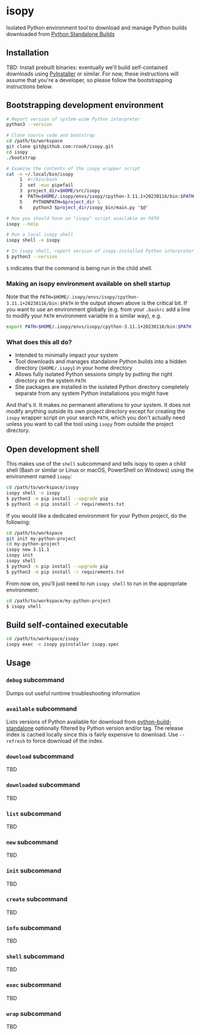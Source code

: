 # isopy

Isolated Python environment tool to download and manage Python builds
downloaded from [Python Standalone Builds][python-build-standalone]

## Installation

TBD: Install prebuilt binaries: eventually we'll build self-contained
downloads using [PyInstaller][pyinstaller] or similar. For now, these
instructions will assume that you're a developer, so please follow the
bootstrapping instructions below.

## Bootstrapping development environment

```bash
# Report version of system-wide Python interpreter
python3 --version

# Clone source code and bootstrap
cd /path/to/workspace
git clone git@github.com:rcook/isopy.git
cd isopy
./bootstrap

# Examine the contents of the isopy wrapper script
cat -n ~/.local/bin/isopy
     1	#!/bin/bash
     2	set -euo pipefail
     3	project_dir=$HOME/src/isopy
     4	PATH=$HOME/.isopy/envs/isopy/cpython-3.11.1+20230116/bin:$PATH \
     5	  PYTHONPATH=$project_dir \
     6	  python3 $project_dir/isopy_bin/main.py "$@"

# Now you should have an "isopy" script available on PATH
isopy --help

# Run a local isopy shell
isopy shell -e isopy

# In isopy shell, report version of isopy-installed Python interpreter
$ python3 --version
```

`$` indicates that the command is being run in the child shell.

### Making an isopy environment available on shell startup

Note that the `PATH=$HOME/.isopy/envs/isopy/cpython-3.11.1+20230116/bin:$PATH`
in the output shown above is the critical bit. If you want to use an
environment globally (e.g. from your `.bashrc` add a line to modify your
`PATH` environment variable in a similar way), e.g.

```bash
export PATH=$HOME/.isopy/envs/isopy/cpython-3.11.1+20230116/bin:$PATH
```

### What does this all do?

* Intended to minimally impact your system
* Tool downloads and manages standalone Python builds into a hidden
directory (`$HOME/.isopy`) in your home directory
* Allows fully isolated Python sessions simply by putting the right
directory on the system `PATH`
* Site packages are installed in the isolated Python directory
completely separate from any system Python installations you might have

And that's it. It makes no permanent alterations to your system. It does
not modify anything outside its own project directory except for
creating the `isopy` wrapper script on your search `PATH`, which you
don't actually need unless you want to call the tool using `isopy` from
outside the project directory.

## Open development shell

This makes use of the `shell` subcommand and tells isopy to open a
child shell (Bash or similar or Linux or macOS, PowerShell on Windows)
using the environment named `isopy`:

```bash
cd /path/to/workspace/isopy
isopy shell -e isopy
$ python3 -m pip install --upgrade pip
$ python3 -m pip install -r requirements.txt
```

If you would like a dedicated environment for your Python project, do
the following:

```bash
cd /path/to/workspace
git init my-python-project
cd my-python-project
isopy new 3.11.1
isopy init
isopy shell
$ python3 -m pip install --upgrade pip
$ python3 -m pip install -r requirements.txt
```

From now on, you'll just need to run `isopy shell` to run in the
appropriate environment:

```bash
cd /path/to/workspace/my-python-project
$ isopy shell
```

## Build self-contained executable

```bash
cd /path/to/workspace/isopy
isopy exec -e isopy pyinstaller isopy.spec
```

## Usage

### `debug` subcommand

Dumps out useful runtime troubleshooting information

### `available` subcommand

Lists versions of Python available for download from
[python-build-standalone][python-build-standalone] optionally filtered
by Python version and/or tag. The release index is cached locally since
this is fairly expensive to download. Use `--refresh` to force download
of the index.

### `download` subcommand

TBD

### `downloaded` subcommand

TBD

### `list` subcommand

TBD

### `new` subcommand

TBD

### `init` subcommand

TBD

### `create` subcommand

TBD

### `info` subcommand

TBD

### `shell` subcommand

TBD

### `exec` subcommand

TBD

### `wrap` subcommand

TBD

[pyinstaller]: https://pyinstaller.org/
[python-build-standalone]: https://github.com/indygreg/python-build-standalone/releases
